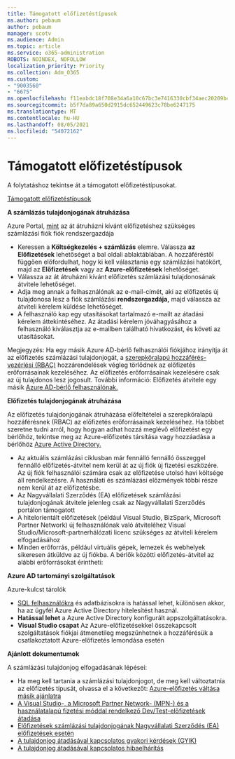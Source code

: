 ```yaml
---
title: Támogatott előfizetéstípusok
ms.author: pebaum
author: pebaum
manager: scotv
ms.audience: Admin
ms.topic: article
ms.service: o365-administration
ROBOTS: NOINDEX, NOFOLLOW
localization_priority: Priority
ms.collection: Adm_O365
ms.custom:
- "9003560"
- "6675"
ms.openlocfilehash: f11eabdc18f708e34a6a10c67bc3e7416330cbf34aec20209b42252ffa0ab018
ms.sourcegitcommit: b5f7da89a650d2915dc652449623c78be6247175
ms.translationtype: MT
ms.contentlocale: hu-HU
ms.lasthandoff: 08/05/2021
ms.locfileid: "54072162"
---
```

# <a name="supported-subscription-types"></a>Támogatott előfizetéstípusok

A folytatáshoz tekintse át a támogatott előfizetéstípusokat.

[Támogatott előfizetéstípusok](https://docs.microsoft.com/azure/billing/billing-subscription-transfer?WT.mc_id=Portal-Microsoft_Azure_Support#supported-subscription-types)

**A számlázás tulajdonjogának átruházása**

Azure Portal, [mint](https://ms.portal.azure.com/) az át átruházni kívánt előfizetéshez szükséges számlázási fiók fiók rendszergazdája

- Keressen a **Költségkezelés + számlázás** elemre. Válassza **az Előfizetések** lehetőséget a bal oldali ablaktáblában. A hozzáféréstől függően előfordulhat, hogy ki kell választania egy számlázási hatókört, majd az **Előfizetések** vagy az **Azure-előfizetések** lehetőséget.
- Válassza az át átruházni kívánt előfizetés számlázási tulajdonosának átvitele lehetőséget.
- Adja meg annak a felhasználónak az e-mail-címét, aki az előfizetés új tulajdonosa lesz a fiók számlázási **rendszergazdája,** majd válassza az átviteli kérelem küldése lehetőséget.
- A felhasználó kap egy utasításokat tartalmazó e-mailt az átadási kérelem áttekintéséhez. Az átadási kérelem jóváhagyásához a felhasználó kiválasztja az e-mailben található hivatkozást, és követi az utasításokat.

Megjegyzés: Ha egy másik Azure AD-bérlő felhasználói fiókjához irányítja át az előfizetés számlázási tulajdonjogát, a [szerepköralapú hozzáférés-vezérlési (RBAC)](https://docs.microsoft.com/azure/role-based-access-control/overview?WT.mc_id=Portal-Microsoft_Azure_Support) hozzárendelések végleg törlődnek az előfizetés erőforrásainak kezeléséhez. Az előfizetés erőforrásainak kezelésére csak az új tulajdonos lesz jogosult. További információ: Előfizetés átvitele egy másik [Azure AD-bérlő felhasználónak.](https://docs.microsoft.com/azure/active-directory/managed-identities-azure-resources/known-issues?WT.mc_id=Portal-Microsoft_Azure_Support)

**Előfizetés tulajdonjogának átruházása**

Az előfizetés tulajdonjogának átruházása előfeltételei a szerepköralapú hozzáférésnek (RBAC) az előfizetés erőforrásainak kezeléséhez. Ha többet szeretne tudni arról, hogy hogyan adhat hozzá meglévő előfizetést egy bérlőhöz, tekintse meg az Azure-előfizetés társítása vagy hozzáadása a bérlőhöz [Azure Active Directory.](https://docs.microsoft.com/azure/active-directory/fundamentals/active-directory-how-subscriptions-associated-directory?WT.mc_id=Portal-Microsoft_Azure_Support)

- Az aktuális számlázási ciklusban már fennálló fennálló összeggel fennálló előfizetés-átvitel nem kerül át az új fiók új fizetési eszközére. Az új fiók felhasználói számára csak az előfizetése utolsó havi költsége áll rendelkezésre. A használati és számlázási előzmények többi része nem kerül át az előfizetésbe.
- Az Nagyvállalati Szerződés (EA) előfizetések számlázási tulajdonjogának átvitele jelenleg csak az Nagyvállalati Szerződés portálon támogatott
- A hitelorientált előfizetések (például Visual Studio, BizSpark, Microsoft Partner Network) új felhasználónak való átviteléhez Visual Studio/Microsoft-partnerhálózati licenc szükséges az átviteli kérelem elfogadásához
- Minden erőforrás, például virtuális gépek, lemezek és webhelyek sikeresen átküldve az új fiókba. A bérlők közötti előfizetés-átvitel az alábbi erőforrásokat érintheti:

**Azure AD tartományi szolgáltatások**

Azure-kulcst tárolók

- [SQL felhasználókra](https://docs.microsoft.com/azure/sql-database/sql-database-aad-authentication-configure?WT.mc_id=Portal-Microsoft_Azure_Support) és adatbázisokra is hatással lehet, különösen akkor, ha az ügyfél Azure Active Directory hitelesítést használ.
- **Hatással lehet** a Azure Active Directory konfigurált appszolgáltatásokra.
- **Visual Studio csapat** Az Azure-előfizetésekkel összekapcsolt szolgáltatások fiókjai átmenetileg megszűnhetnek a hozzáférésük a csatlakoztatott Azure-előfizetés lemondása esetén

**Ajánlott dokumentumok**

A számlázási tulajdonjog elfogadásának lépései:

- Ha meg kell tartania a számlázási tulajdonjogot, de meg kell változtatnia az előfizetés típusát, olvassa el a következőt: [Azure-előfizetés váltása másik ajánlatra](https://docs.microsoft.com/azure/billing/billing-how-to-switch-azure-offer?WT.mc_id=Portal-Microsoft_Azure_Support)
- [A Visual Studio-, a Microsoft Partner Network- (MPN-) és a használatalapú fizetési móddal rendelkező Dev/Test-előfizetések átadása](https://docs.microsoft.com/azure/billing/billing-subscription-transfer?WT.mc_id=Portal-Microsoft_Azure_Support#transferring-visual-studio-microsoft-partner-network-mpn-and-pay-as-you-go-devtest-subscriptions)
- [Előfizetések számlázási tulajdonjogának Nagyvállalati Szerződés (EA) előfizetések esetén](https://docs.microsoft.com/azure/billing/billing-subscription-transfer?WT.mc_id=Portal-Microsoft_Azure_Support#transfer-billing-ownership-of-enterprise-agreement-ea-subscriptions)
- [A tulajdonjog átadásával kapcsolatos gyakori kérdések (GYIK)](https://docs.microsoft.com/azure/billing/billing-subscription-transfer?WT.mc_id=Portal-Microsoft_Azure_Support#frequently-asked-questions-faq-for-senders)
- [A tulajdonjog átadásával kapcsolatos hibaelhárítás](https://docs.microsoft.com/azure/billing/billing-subscription-transfer?WT.mc_id=Portal-Microsoft_Azure_Support#troubleshooting)